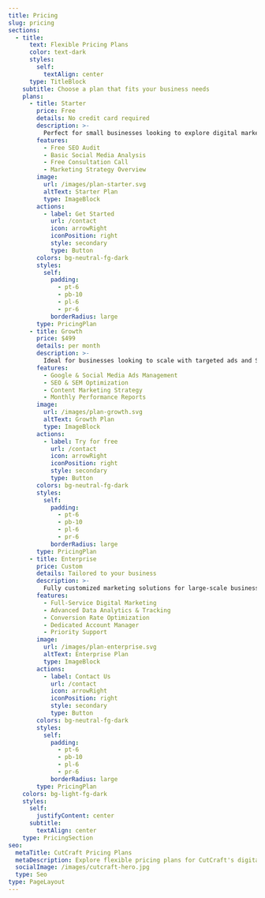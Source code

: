 ```yaml
---
title: Pricing
slug: pricing
sections:
  - title:
      text: Flexible Pricing Plans
      color: text-dark
      styles:
        self:
          textAlign: center
      type: TitleBlock
    subtitle: Choose a plan that fits your business needs
    plans:
      - title: Starter
        price: Free
        details: No credit card required
        description: >-
          Perfect for small businesses looking to explore digital marketing strategies.
        features:
          - Free SEO Audit
          - Basic Social Media Analysis
          - Free Consultation Call
          - Marketing Strategy Overview
        image:
          url: /images/plan-starter.svg
          altText: Starter Plan
          type: ImageBlock
        actions:
          - label: Get Started
            url: /contact
            icon: arrowRight
            iconPosition: right
            style: secondary
            type: Button
        colors: bg-neutral-fg-dark
        styles:
          self:
            padding:
              - pt-6
              - pb-10
              - pl-6
              - pr-6
            borderRadius: large
        type: PricingPlan
      - title: Growth
        price: $499
        details: per month
        description: >-
          Ideal for businesses looking to scale with targeted ads and SEO.
        features:
          - Google & Social Media Ads Management
          - SEO & SEM Optimization
          - Content Marketing Strategy
          - Monthly Performance Reports
        image:
          url: /images/plan-growth.svg
          altText: Growth Plan
          type: ImageBlock
        actions:
          - label: Try for free
            url: /contact
            icon: arrowRight
            iconPosition: right
            style: secondary
            type: Button
        colors: bg-neutral-fg-dark
        styles:
          self:
            padding:
              - pt-6
              - pb-10
              - pl-6
              - pr-6
            borderRadius: large
        type: PricingPlan
      - title: Enterprise
        price: Custom
        details: Tailored to your business
        description: >-
          Fully customized marketing solutions for large-scale businesses and enterprises.
        features:
          - Full-Service Digital Marketing
          - Advanced Data Analytics & Tracking
          - Conversion Rate Optimization
          - Dedicated Account Manager
          - Priority Support
        image:
          url: /images/plan-enterprise.svg
          altText: Enterprise Plan
          type: ImageBlock
        actions:
          - label: Contact Us
            url: /contact
            icon: arrowRight
            iconPosition: right
            style: secondary
            type: Button
        colors: bg-neutral-fg-dark
        styles:
          self:
            padding:
              - pt-6
              - pb-10
              - pl-6
              - pr-6
            borderRadius: large
        type: PricingPlan
    colors: bg-light-fg-dark
    styles:
      self:
        justifyContent: center
      subtitle:
        textAlign: center
    type: PricingSection
seo:
  metaTitle: CutCraft Pricing Plans
  metaDescription: Explore flexible pricing plans for CutCraft's digital marketing services.
  socialImage: /images/cutcraft-hero.jpg
  type: Seo
type: PageLayout
---
```


